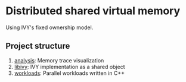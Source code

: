 # Distributed shared virtual memory 
Using IVY's fixed ownership model.

## Project structure
1. [analysis](analysis/): Memory trace visualization
2. [libivy](libivy/): IVY implementation as a shared object
3. [workloads](workloads/): Parallel workloads written in C++
